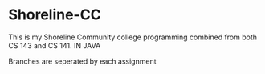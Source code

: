 # Shoreline-CC

This is my Shoreline Community college programming combined from both CS 143 and CS 141. IN JAVA

Branches are seperated by each assignment
